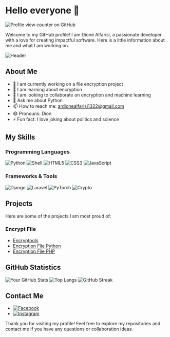 # Hello everyone 👋
![Profile view counter on GitHub](https://komarev.com/ghpvc/?username=dionealfarisi&style=for-the-badge)

Welcome to my GitHub profile! I am Dione Alfarisi, a passionate developer with a love for creating impactful software. Here is a little information about me and what I am working on.

![Header](https://i.ibb.co/6PMh94V/68747470733a2f2f706c75732e756e73706c6173682e636f6d2f7072656d69756d5f70686f746f2d31363835303836373835.jpg)

## About Me

- 🔭 I am currently working on a file encryption project
- 🌱 I am learning about encryption
- 👯 I am looking to collaborate on encryption and machine learning
- 💬 Ask me about Python
- 📫 How to reach me: ardionealfarisi1322@gmail.com
- 😄 Pronouns: Dion
- ⚡ Fun fact: I love joking about politics and science

## My Skills

### Programming Languages
![Python](https://img.shields.io/badge/Python-3776AB?style=for-the-badge&logo=python&logoColor=white)
![Shell](https://img.shields.io/badge/Shell-4EAA25?style=for-the-badge&logo=gnu-bash&logoColor=white)
![HTML5](https://img.shields.io/badge/HTML5-E34F26?style=for-the-badge&logo=html5&logoColor=white)
![CSS3](https://img.shields.io/badge/CSS3-1572B6?style=for-the-badge&logo=css3&logoColor=white)
![JavaScript](https://img.shields.io/badge/JavaScript-F7DF1E?style=for-the-badge&logo=javascript&logoColor=black)

### Frameworks & Tools
![Django](https://img.shields.io/badge/Django-092E20?style=for-the-badge&logo=django&logoColor=white)
![Laravel](https://img.shields.io/badge/Laravel-FF2D20?style=for-the-badge&logo=laravel&logoColor=white)
![PyTorch](https://img.shields.io/badge/PyTorch-EE4C2C?style=for-the-badge&logo=pytorch&logoColor=white)
![Crypto](https://img.shields.io/badge/Crypto-333?style=for-the-badge&logo=cryptography&logoColor=white)

## Projects

Here are some of the projects I am most proud of:

### Encrypt File
- [Encryptools ](https://github.com/DioneAlFarisi/encryptools)
- [Encryption File Python](https://github.com/DioneAlFarisi/encrypt-file-python)
- [Encryption File PHP](https://github.com/DioneAlFarisi/encrypt-file-php)

## GitHub Statistics

![Your GitHub Stats](https://github-readme-stats.vercel.app/api?username=dionealfarisi&show_icons=true&theme=radical)
![Top Langs](https://github-readme-stats.vercel.app/api/top-langs/?username=dionealfarisi&layout=compact&theme=radical)
![GitHub Streak](https://streak-stats.demolab.com?user=dionealfarisi&theme=radical&hide_border=true&date_format=M%20j%5B%2C%20Y%5D)

## Contact Me

- [![Facebook](https://img.shields.io/badge/Facebook-1877F2?style=for-the-badge&logo=facebook&logoColor=white)](https://www.facebook.com/dionealfarisii)
- [![Instagram](https://img.shields.io/badge/Instagram-E4405F?style=for-the-badge&logo=instagram&logoColor=white)](https://instagram.com/dionealfarisii)

Thank you for visiting my profile! Feel free to explore my repositories and contact me if you have any questions or collaboration ideas.
